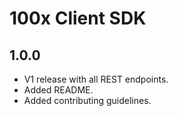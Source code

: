 # 100x Client SDK

## 1.0.0

- V1 release with all REST endpoints.
- Added README.
- Added contributing guidelines.
